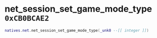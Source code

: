 # net_session_set_game_mode_type `0xCB0BCAE2`

```lua
natives.net.net_session_set_game_mode_type(_unk0 --[[ integer ]])
```